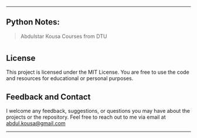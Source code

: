  ---
## Python Notes:
> Abdulstar Kousa
> Courses from DTU
#


## License
This project is licensed under the MIT License. You are free to use the code and resources for educational or personal purposes.


## Feedback and Contact
I welcome any feedback, suggestions, or questions you may have about the projects or the repository. Feel free to reach out to me via email at abdul.kousa@gmail.com

 
 ---
